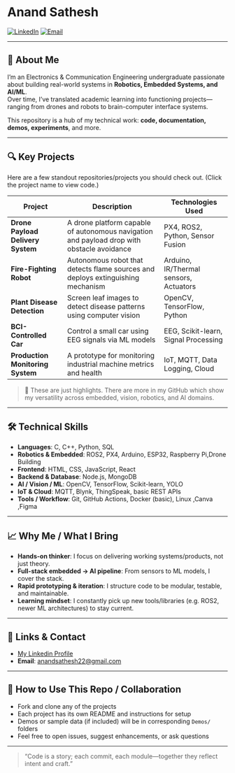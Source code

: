 # Anand Sathesh
[![LinkedIn](https://img.shields.io/badge/LinkedIn-Anand%20Sathesh-0A66C2?logo=linkedin&logoColor=white)](https://www.linkedin.com/in/anand-sathesh-00a58129a) 
[![Email](https://img.shields.io/badge/Email-anandsathesh22@gmail.com-red)](mailto:anandsathesh22@gmail.com)  

---

## 🎯 About Me

I’m an Electronics & Communication Engineering undergraduate passionate about building real-world systems in **Robotics, Embedded Systems, and AI/ML**.  
Over time, I’ve translated academic learning into functioning projects—ranging from drones and robots to brain-computer interface systems.

This repository is a hub of my technical work: **code, documentation, demos, experiments**, and more.  

---

## 🔍 Key Projects

Here are a few standout repositories/projects you should check out. (Click the project name to view code.)

| Project | Description | Technologies Used |
|---|---|---|
| **Drone Payload Delivery System** | A drone platform capable of autonomous navigation and payload drop with obstacle avoidance | PX4, ROS2, Python, Sensor Fusion |
| **Fire-Fighting Robot** | Autonomous robot that detects flame sources and deploys extinguishing mechanism | Arduino, IR/Thermal sensors, Actuators |
| **Plant Disease Detection** | Screen leaf images to detect disease patterns using computer vision | OpenCV, TensorFlow, Python |
| **BCI-Controlled Car** | Control a small car using EEG signals via ML models | EEG, Scikit-learn, Signal Processing |
| **Production Monitoring System** | A prototype for monitoring industrial machine metrics and health | IoT, MQTT, Data Logging, Cloud |

> 📌 These are just highlights. There are more in my GitHub which show my versatility across embedded, vision, robotics, and AI domains.

---

## 🛠 Technical Skills

- **Languages**: C, C++, Python, SQL  
- **Robotics & Embedded**: ROS2, PX4, Arduino, ESP32, Raspberry Pi,Drone Building 
- **Frontend**: HTML, CSS, JavaScript, React  
- **Backend & Database**: Node.js, MongoDB  
- **AI / Vision / ML**: OpenCV, TensorFlow, Scikit-learn, YOLO  
- **IoT & Cloud**: MQTT, Blynk, ThingSpeak, basic REST APIs  
- **Tools / Workflow**: Git, GitHub Actions, Docker (basic), Linux ,Canva ,Figma 

---


## 📈 Why Me / What I Bring

- **Hands-on thinker**: I focus on delivering working systems/products, not just theory.  
- **Full-stack embedded → AI pipeline**: From sensors to ML models, I cover the stack.  
- **Rapid prototyping & iteration**: I structure code to be modular, testable, and maintainable.  
- **Learning mindset**: I constantly pick up new tools/libraries (e.g. ROS2, newer ML architectures) to stay current.

---

## 📎 Links & Contact

- [My Linkedin Profile](https://www.linkedin.com/in/anand-sathesh-00a58129a)  
- **Email**: anandsathesh22@gmail.com  

---

## 🚀 How to Use This Repo / Collaboration

- Fork and clone any of the projects  
- Each project has its own README and instructions for setup  
- Demos or sample data (if included) will be in corresponding `Demos/` folders  
- Feel free to open issues, suggest enhancements, or ask questions  

---

> “Code is a story; each commit, each module—together they reflect intent and craft.”  


